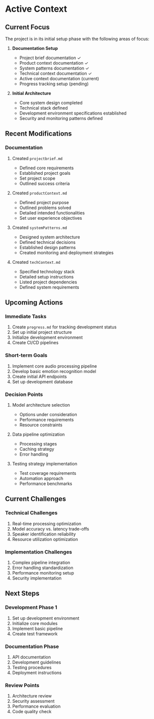 # Active Context

## Current Focus
The project is in its initial setup phase with the following areas of focus:

1. **Documentation Setup**
   - Project brief documentation ✓
   - Product context documentation ✓
   - System patterns documentation ✓
   - Technical context documentation ✓
   - Active context documentation (current)
   - Progress tracking setup (pending)

2. **Initial Architecture**
   - Core system design completed
   - Technical stack defined
   - Development environment specifications established
   - Security and monitoring patterns defined

## Recent Modifications

### Documentation
1. Created `projectbrief.md`
   - Defined core requirements
   - Established project goals
   - Set project scope
   - Outlined success criteria

2. Created `productContext.md`
   - Defined project purpose
   - Outlined problems solved
   - Detailed intended functionalities
   - Set user experience objectives

3. Created `systemPatterns.md`
   - Designed system architecture
   - Defined technical decisions
   - Established design patterns
   - Created monitoring and deployment strategies

4. Created `techContext.md`
   - Specified technology stack
   - Detailed setup instructions
   - Listed project dependencies
   - Defined system requirements

## Upcoming Actions

### Immediate Tasks
1. Create `progress.md` for tracking development status
2. Set up initial project structure
3. Initialize development environment
4. Create CI/CD pipelines

### Short-term Goals
1. Implement core audio processing pipeline
2. Develop basic emotion recognition model
3. Create initial API endpoints
4. Set up development database

### Decision Points
1. Model architecture selection
   - Options under consideration
   - Performance requirements
   - Resource constraints

2. Data pipeline optimization
   - Processing stages
   - Caching strategy
   - Error handling

3. Testing strategy implementation
   - Test coverage requirements
   - Automation approach
   - Performance benchmarks

## Current Challenges

### Technical Challenges
1. Real-time processing optimization
2. Model accuracy vs. latency trade-offs
3. Speaker identification reliability
4. Resource utilization optimization

### Implementation Challenges
1. Complex pipeline integration
2. Error handling standardization
3. Performance monitoring setup
4. Security implementation

## Next Steps

### Development Phase 1
1. Set up development environment
2. Initialize core modules
3. Implement basic pipeline
4. Create test framework

### Documentation Phase
1. API documentation
2. Development guidelines
3. Testing procedures
4. Deployment instructions

### Review Points
1. Architecture review
2. Security assessment
3. Performance evaluation
4. Code quality check 